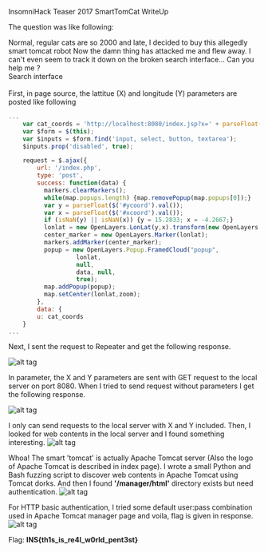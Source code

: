 InsomniHack Teaser 2017 SmartTomCat WriteUp

The question was like following:

Normal, regular cats are so 2000 and late, I decided to buy this allegedly smart tomcat robot Now the damn thing has attacked me and flew away. I can't even seem to track it down on the broken search interface... Can you help me ?
<br/>
Search interface
<br/>
<br/>
First, in page source, the lattitue (X) and longitude (Y) parameters are posted like following
</br>
```javascript
...
    var cat_coords = 'http://localhost:8080/index.jsp?x=' + parseFloat($('#xcoord').val()) + '&y=' + parseFloat($('#ycoord').val());
    var $form = $(this);
    var $inputs = $form.find('input, select, button, textarea');
    $inputs.prop('disabled', true);

    request = $.ajax({
        url: '/index.php',
        type: 'post',
        success: function(data) {
          markers.clearMarkers();
          while(map.popups.length) {map.removePopup(map.popups[0]);}
          var y = parseFloat($('#ycoord').val());
          var x = parseFloat($('#xcoord').val());
          if (isNaN(y) || isNaN(x)) {y = 15.2833; x = -4.2667;}
          lonlat = new OpenLayers.LonLat(y,x).transform(new OpenLayers.Projection("EPSG:4326"),map.getProjectionObject());
          center_marker = new OpenLayers.Marker(lonlat);
          markers.addMarker(center_marker);
          popup = new OpenLayers.Popup.FramedCloud("popup",
                   lonlat,
                   null,
                   data, null,
                   true);
          map.addPopup(popup);
          map.setCenter(lonlat,zoom);
        },
        data: {
		u: cat_coords
	}
...
```
Next, I sent the request to Repeater and get the following response.

![alt tag](https://github.com/rustempasha/insomnihack-teaser-2017-smarttomcat/blob/master/tomcat/writeup.png)

In parameter, the X and Y parameters are sent with GET request to the local server on port 8080.
When I tried to send request without parameters I get the following response.

![alt tag](https://github.com/rustempasha/insomnihack-teaser-2017-smarttomcat/blob/master/tomcat/burp2.png)

I only can send requests to the local server with X and Y included.
Then, I looked for web contents in the local server and I found something interesting.
![alt tag](https://github.com/rustempasha/insomnihack-teaser-2017-smarttomcat/blob/master/tomcat/burp3.png)

Whoa! The smart 'tomcat' is actually Apache Tomcat server (Also the logo of Apache Tomcat is described in index page).
I wrote a small Python and Bash fuzzing script to discover web contents in Apache Tomcat using Tomcat dorks.
And then I found <b>'/manager/html'</b> directory exists but need authentication.
![alt tag](https://github.com/rustempasha/insomnihack-teaser-2017-smarttomcat/blob/master/tomcat/writeup2.png)

For HTTP basic authentication, I tried some default user:pass combination used in Apache Tomcat manager page and voila,
flag is given in response.
![alt tag](https://github.com/rustempasha/insomnihack-teaser-2017-smarttomcat/blob/master/tomcat/writeup3.png)

Flag: <b>INS{th1s_is_re4l_w0rld_pent3st}</b>


